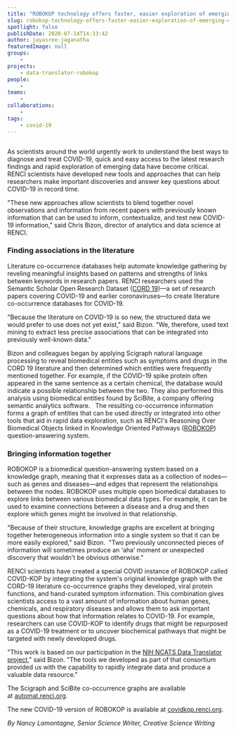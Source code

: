 ```yaml
---
title: "ROBOKOP technology offers faster, easier exploration of emerging COVID-19 research"
slug: robokop-technology-offers-faster-easier-exploration-of-emerging-covid-19-research
spotlight: false
publishDate: 2020-07-14T14:33:42
author: jayasree-jaganatha
featuredImage: null
groups:
    - 
projects:
    - data-translator-robokop
people:
    - 
teams: 
    - 
collaborations:
    - 
tags:
    - covid-19
---
```


<figure class="wp-block-image size-large"><img src="https://renci.org/wp-content/uploads/2020/07/ROBOKOP-Blog-01-1024x512.png" alt="" class="wp-image-18691" srcset="https://renci.org/wp-content/uploads/2020/07/ROBOKOP-Blog-01-1024x512.png 1024w, https://renci.org/wp-content/uploads/2020/07/ROBOKOP-Blog-01-300x150.png 300w, https://renci.org/wp-content/uploads/2020/07/ROBOKOP-Blog-01-768x384.png 768w, https://renci.org/wp-content/uploads/2020/07/ROBOKOP-Blog-01-640x320.png 640w" sizes="(max-width: 1024px) 100vw, 1024px" /></figure>



<p>As scientists around the world urgently work to understand the best ways to diagnose and treat COVID-19, quick and easy access to the latest research findings and rapid exploration of emerging data have become critical. RENCI scientists have developed new tools and approaches that can help researchers make important discoveries and answer key questions about COVID-19 in record time.</p>



<p>"These new approaches allow scientists to blend together novel observations and information from recent papers with previously known information that can be used to inform, contextualize, and test new COVID-19 information," said Chris Bizon, director of analytics and data science at RENCI.</p>



<h3>Finding associations in the literature</h3>



<p>Literature co-occurrence databases help automate knowledge gathering by reveling meaningful insights based on patterns and strengths of links between keywords in research papers. RENCI researchers used the Semantic Scholar Open Research Dataset (<a href="https://www.semanticscholar.org/cord19" target="_blank" rel="noreferrer noopener">CORD 19</a>)&mdash;a set of research papers covering COVID-19 and earlier coronaviruses&mdash;to create literature co-occurrence databases for COVID-19.</p>



<p>"Because the literature on COVID-19 is so new, the structured data we would prefer to use does not yet exist," said Bizon. "We, therefore, used text mining to extract less precise associations that can be integrated into previously well-known data."</p>



<p>Bizon and colleagues began by applying Scigraph natural language processing to reveal biomedical entities such as symptoms and drugs in the CORD 19 literature and then determined which entities were frequently mentioned together. For example, if the COVID-19 spike protein often appeared in the same sentence as a certain chemical, the database would indicate a possible relationship between the two. They also performed this analysis using biomedical entities found by SciBite, a company offering semantic analytics software. &nbsp; The resulting co-occurrence information forms a graph of entities that can be used directly or integrated into other tools that aid in rapid data exploration, such as RENCI's Reasoning Over Biomedical Objects linked in Knowledge Oriented Pathways (<a rel="noreferrer noopener" href="https://robokop.renci.org/" target="_blank">ROBOKOP</a>) question-answering system.</p>



<h3>Bringing information together</h3>



<p>ROBOKOP is a biomedical question-answering system based on a knowledge graph, meaning that it expresses data as a collection of nodes&mdash;such as genes and diseases&mdash;and edges that represent the relationships between the nodes. ROBOKOP uses multiple open biomedical databases to explore links between various biomedical data types. For example, it can be used to examine connections between a disease and a drug and then explore which genes might be involved in that relationship.</p>



<p>"Because of their structure, knowledge graphs are excellent at bringing together heterogeneous information into a single system so that it can be more easily explored," said Bizon.&nbsp; "Two previously unconnected pieces of information will sometimes produce an &#8216;aha&#8217; moment or unexpected discovery that wouldn't be obvious otherwise."</p>



<p>RENCI scientists have created a special COVID instance of ROBOKOP called COVID-KOP by integrating the system's original knowledge graph with the CORD-19 literature co-occurrence graphs they developed, viral protein functions, and hand-curated symptom information. This combination gives scientists access to a vast amount of information about human genes, chemicals, and respiratory diseases and allows them to ask important questions about how that information relates to COVID-19. For example, researchers can use COVID-KOP to identify drugs that might be repurposed as a COVID-19 treatment or to uncover biochemical pathways that might be targeted with newly developed drugs.&nbsp;&nbsp;</p>



<p>"This work is based on our participation in the <a href="https://ncats.nih.gov/translator/about">NIH NCATS Data Translator project</a>," said Bizon. "The tools we developed as part of that consortium provided us with the capability to rapidly integrate data and produce a valuable data resource."</p>



<p>The Scigraph and SciBite co-occurrence graphs are available at&nbsp;<a href="https://automat.renci.org/" target="_blank" rel="noreferrer noopener">automat.renci.org</a>.</p>



<p>The new COVID-19 version of ROBOKOP is available at&nbsp;<a rel="noreferrer noopener" href="http://covidkop.renci.org/" target="_blank">covidkop.renci.org</a>.</p>



<p class="has-text-align-right"><em>By Nancy Lamontagne, Senior Science Writer, Creative Science Writing</em></p>

